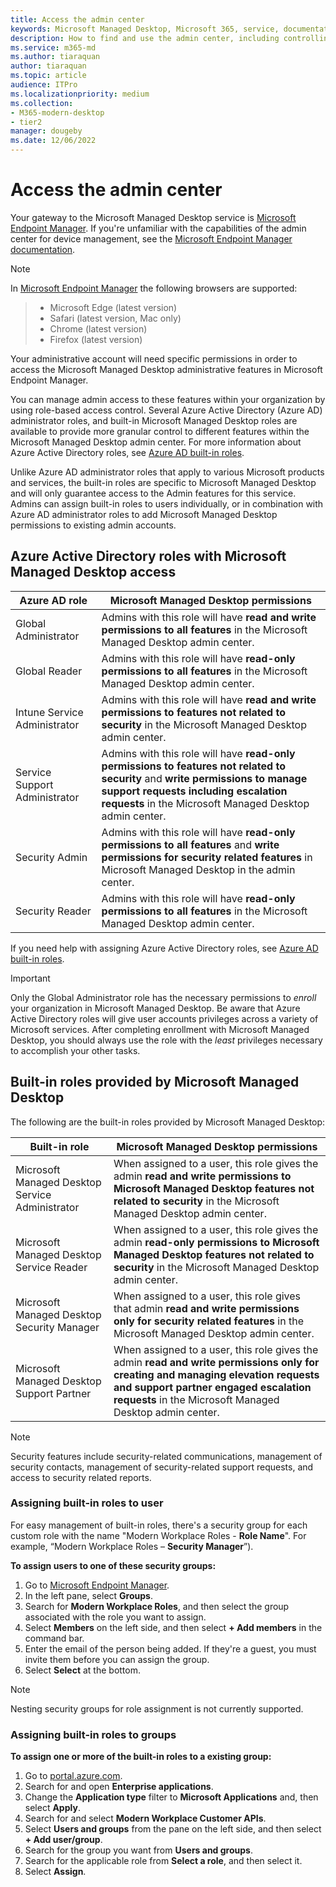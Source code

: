 ```yaml
---
title: Access the admin center
keywords: Microsoft Managed Desktop, Microsoft 365, service, documentation
description: How to find and use the admin center, including controlling access to it.
ms.service: m365-md
ms.author: tiaraquan
author: tiaraquan
ms.topic: article
audience: ITPro
ms.localizationpriority: medium
ms.collection: 
- M365-modern-desktop
- tier2
manager: dougeby
ms.date: 12/06/2022
---
```


# Access the admin center

Your gateway to the Microsoft Managed Desktop service is [Microsoft Endpoint Manager](https://endpoint.microsoft.com/). If you're unfamiliar with the capabilities of the admin center for device management, see the [Microsoft Endpoint Manager documentation](/mem/).

> [!NOTE]
> In [Microsoft Endpoint Manager](https://endpoint.microsoft.com/) the following browsers are supported:

> - Microsoft Edge (latest version)
> - Safari (latest version, Mac only)
> - Chrome (latest version)
> - Firefox (latest version)

Your administrative account will need specific permissions in order to access the Microsoft Managed Desktop administrative features in Microsoft Endpoint Manager.

You can manage admin access to these features within your organization by using role-based access control. Several Azure Active Directory (Azure AD) administrator roles, and built-in Microsoft Managed Desktop roles are available to provide more granular control to different features within the Microsoft Managed Desktop admin center. For more information about Azure Active Directory roles, see [Azure AD built-in roles](/azure/active-directory/roles/permissions-reference).

Unlike Azure AD administrator roles that apply to various Microsoft products and services, the built-in roles are specific to Microsoft Managed Desktop and will only guarantee access to the Admin features for this service. Admins can assign built-in roles to users individually, or in combination with Azure AD administrator roles to add Microsoft Managed Desktop permissions to existing admin accounts.

## Azure Active Directory roles with Microsoft Managed Desktop access

| Azure AD role | Microsoft Managed Desktop permissions |
| ----- | ----- |
| Global Administrator | Admins with this role will have **read and write permissions to all features** in the Microsoft Managed Desktop admin center. |
| Global Reader | Admins with this role will have **read-only permissions to all features** in the Microsoft Managed Desktop admin center. |
| Intune Service Administrator | Admins with this role will have **read and write permissions to features not related to security** in the Microsoft Managed Desktop admin center. |
| Service Support Administrator | Admins with this role will have **read-only permissions to features not related to security** and **write permissions to manage support requests including escalation requests** in the Microsoft Managed Desktop admin center. |
| Security Admin | Admins with this role will have **read-only permissions to all features** and **write permissions for security related features** in Microsoft Managed Desktop in the admin center. |
| Security Reader |Admins with this role will have **read-only permissions to all features** in the Microsoft Managed Desktop admin center. |

If you need help with assigning Azure Active Directory roles, see [Azure AD built-in roles](/azure/active-directory/roles/permissions-reference).

> [!IMPORTANT]
> Only the Global Administrator role has the necessary permissions to *enroll* your organization in Microsoft Managed Desktop. Be aware that Azure Active Directory roles will give user accounts privileges across a variety of Microsoft services. After completing enrollment with Microsoft Managed Desktop, you should always use the role with the *least* privileges necessary to accomplish your other tasks.

## Built-in roles provided by Microsoft Managed Desktop

The following are the built-in roles provided by Microsoft Managed Desktop:

| Built-in role | Microsoft Managed Desktop permissions |
| ----- | ----- |
| Microsoft Managed Desktop Service Administrator | When assigned to a user, this role gives the admin **read and write permissions to Microsoft Managed Desktop features not related to security** in the Microsoft Managed Desktop admin center. |
| Microsoft Managed Desktop Service Reader | When assigned to a user, this role gives the admin **read-only permissions to Microsoft Managed Desktop features not related to security** in the Microsoft Managed Desktop admin center. |
| Microsoft Managed Desktop Security Manager | When assigned to a user, this role gives that admin **read and write permissions only for security related features** in the Microsoft Managed Desktop admin center. |
| Microsoft Managed Desktop Support Partner |When assigned to a user, this role gives the admin **read and write permissions only for creating and managing elevation requests and support partner engaged escalation requests** in the Microsoft Managed Desktop admin center. |

> [!NOTE]
> Security features include security-related communications, management of security contacts, management of security-related support requests, and access to security related reports.

### Assigning built-in roles to user

For easy management of built-in roles, there's a security group for each custom role with the name "Modern Workplace Roles - **Role Name**". For example, “Modern Workplace Roles – **Security Manager**”).

**To assign users to one of these security groups:**

1. Go to [Microsoft Endpoint Manager](https://endpoint.microsoft.com/).
2. In the left pane, select **Groups**.
3. Search for **Modern Workplace Roles**, and then select the group associated with the role you want to assign.
4. Select **Members** on the left side, and then select **+ Add members** in the command bar.
5. Enter the email of the person being added. If they're a guest, you must invite them before you can assign the group.
6. Select **Select** at the bottom.

> [!NOTE]
> Nesting security groups for role assignment is not currently supported.

### Assigning built-in roles to groups

**To assign one or more of the built-in roles to a existing group:**

1. Go to [portal.azure.com](https://portal.azure.com/).
2. Search for and open **Enterprise applications**.
3. Change the **Application type** filter to **Microsoft Applications** and, then select **Apply**.
4. Search for and select **Modern Workplace Customer APIs**.
5. Select **Users and groups** from the pane on the left side, and then select **+ Add user/group**.
6. Search for the group you want from **Users and groups**.
7. Search for the applicable role from **Select a role**, and then select it.
8. Select **Assign**.
